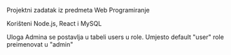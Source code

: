 Projektni zadatak iz predmeta Web Programiranje

Korišteni Node.js, React i MySQL 

Uloga Admina se postavlja u tabeli users u role. Umjesto default "user" role preimenovat u "admin"
